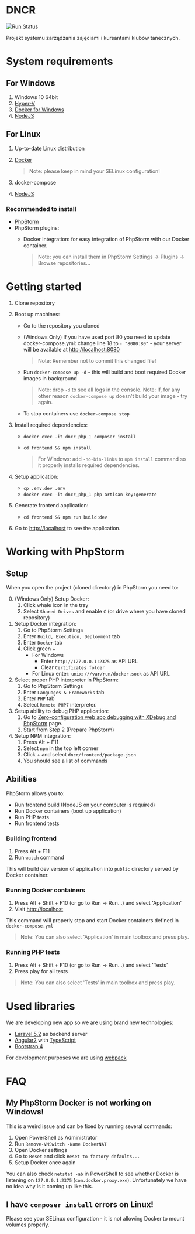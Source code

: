 # DNCR

[![Run Status](https://api.shippable.com/projects/5790eff23be4f4faa56d6dae/badge?branch=master)](https://app.shippable.com/projects/5790eff23be4f4faa56d6dae) 

Projekt systemu zarządzania zajęciami i kursantami klubów tanecznych.

# System requirements

## For Windows
1. Windows 10 64bit
2. [Hyper-V](https://msdn.microsoft.com/en-us/virtualization/hyperv_on_windows/quick_start/walkthrough_install)
3. [Docker for Windows](https://www.docker.com/products/docker#/windows)
4. [NodeJS](https://nodejs.org/en/download/current/)

## For Linux
1. Up-to-date Linux distribution
2. [Docker](https://www.docker.com/products/docker#/linux)

    > Note: please keep in mind your SELinux configuration!
    
3. docker-compose
4. [NodeJS](https://nodejs.org/en/download/current/)

### Recommended to install

* [PhpStorm](https://www.jetbrains.com/phpstorm/download/)
* PhpStorm plugins:
    * Docker Integration: for easy integration of PhpStorm with our Docker container.
    
        > Note: you can install them in PhpStorm Settings -> Plugins -> Browse repositories...

# Getting started

1. Clone repository
2. Boot up machines: 
    * Go to the repository you cloned
    * (Windows Only) If you have used port 80 you need to update docker-compose.yml: change line 18 to `- "8080:80"` - your server will be available at [http://localhost:8080](http://localhost:8080)
    
        > Note: Remember not to commit this changed file!
    
    * Run `docker-compose up -d` - this will build and boot required Docker images in background
    
        > Note: drop `-d` to see all logs in the console.
        > Note: If, for any other reason `docker-compose up` doesn't build your image - try again.
    
    * To stop containers use `docker-compose stop`
3. Install required dependencies:
    * `docker exec -it dncr_php_1 composer install`
    * `cd frontend && npm install`
    
        > For Windows: add `-no-bin-links` to `npm install` command so it properly installs required dependencies.

4. Setup application:
    * `cp .env.dev .env`
    * `docker exec -it dncr_php_1 php artisan key:generate`
5. Generate frontend application:
    * `cd frontend && npm run build:dev`
6. Go to [http://localhost](http://localhost) to see the application.

# Working with PhpStorm

## Setup

When you open the project (cloned directory) in PhpStorm you need to:

0. (Windows Only) Setup Docker:
    1. Click whale icon in the tray
    2. Select `Shared Drives` and enable `C` (or drive where you have cloned repository)
1. Setup Docker integration:
    1. Go to PhpStorm Settings
    2. Enter `Build, Execution, Deployment` tab
    3. Enter `Docker` tab
    4. Click green +
        * For Windows 
            * Enter `http://127.0.0.1:2375` as API URL
            * Clear `Certificates folder`
        * For Linux enter: `unix:///var/run/docker.sock` as API URL
2. Select proper PHP interpreter in PhpStorm:
    1. Go to PhpStorm Settings
    2. Enter `Languages & Frameworks` tab
    3. Enter `PHP` tab
    4. Select `Remote PHP7` interpreter.
3. Setup ability to debug PHP application:
    1. Go to [Zero-configuration web app debugging with XDebug and PhpStorm](https://confluence.jetbrains.com/display/PhpStorm/Zero-configuration+Web+Application+Debugging+with+Xdebug+and+PhpStorm) page.
    2. Start from Step 2 (Prepare PhpStorm)
4. Setup NPM integration:
    1. Press Alt + F11
    2. Select `npm` in the top left corner
    3. Click + and select `dncr/frontend/package.json`
    4. You should see a list of commands

## Abilities

PhpStorm allows you to:

* Run frontend build (NodeJS on your computer is required)
* Run Docker containers (boot up application)
* Run PHP tests
* Run frontend tests

### Building frontend

1. Press Alt + F11
2. Run `watch` command

This will build dev version of application into `public` directory served by Docker container.

### Running Docker containers

1. Press Alt + Shift + F10 (or go to Run -> Run...) and select 'Application'
2. Visit [http://localhost](http://localhost)

This command will properly stop and start Docker containers defined in `docker-compose.yml`

> Note: You can also select 'Application' in main toolbox and press play.

### Running PHP tests

1. Press Alt + Shift + F10 (or go to Run -> Run...) and select 'Tests'
2. Press play for all tests

> Note: You can also select 'Tests' in main toolbox and press play.

# Used libraries

We are developing new app so we are using brand new technologies:

* [Laravel 5.2](https://laravel.com/docs/5.2/quickstart) as backend server
* [Angular2](https://angular.io/docs/ts/latest/quickstart.html) with [TypeScript](https://www.typescriptlang.org/docs/tutorial.html)
* [Bootstrap 4](http://v4-alpha.getbootstrap.com/getting-started/introduction/)
 
For development purposes we are using [webpack](https://webpack.github.io/)

# FAQ

## My PhpStorm Docker is not working on Windows!

This is a weird issue and can be fixed by running several commands:
1. Open PowerShell as Administrator
2. Run `Remove-VMSwitch -Name DockerNAT`
3. Open Docker settings
4. Go to `Reset` and click `Reset to factory defaults...`
5. Setup Docker once again

You can also check `netstat -ab` in PowerShell to see whether Docker is listening on `127.0.0.1:2375` (`com.docker.proxy.exe`).
Unfortunately we have no idea why is it coming up like this.

## I have `composer install` errors on Linux!

Please see your SELinux configuration - it is not allowing Docker to mount volumes properly.
